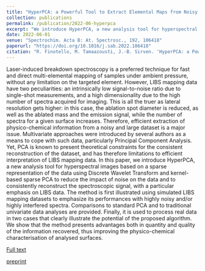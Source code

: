 ```yaml
---
title: "HyperPCA: a Powerful Tool to Extract Elemental Maps from Noisy Data Obtained in LIBS Mapping of Materials"
collection: publications
permalink: /publication/2022-06-hyperpca
excerpt: "We introduce HyperPCA, a new analysis tool for hyperspectral images to consistently reconstruct the spectroscopic signal, with a particular emphasis on LIBS data."
date: 2022-06-01
venue: "Spectrochim. Acta B: At. Spectrosc., 192, 106418"
paperurl: "https://doi.org/10.1016/j.sab.2022.106418"
citation: "R. Finotello, M. Tamaazousti, J.-B. Sirven. 'HyperPCA: a Powerful Tool to Extract Elemental Maps from Noisy Data Obtained in LIBS Mapping of Materials'. Spectrochim. Acta B: At. Spectrosc., 192 (2022), 106418."
---
```

Laser-induced breakdown spectroscopy is a preferred technique for fast and direct multi-elemental mapping of samples under ambient pressure, without any limitation on the targeted element. However, LIBS mapping data have two peculiarities: an intrinsically low signal-to-noise ratio due to single-shot measurements, and a high dimensionality due to the high number of spectra acquired for imaging. This is all the truer as lateral resolution gets higher: in this case, the ablation spot diameter is reduced, as well as the ablated mass and the emission signal, while the number of spectra for a given surface increases. Therefore, efficient extraction of physico-chemical information from a noisy and large dataset is a major issue. Multivariate approaches were introduced by several authors as a means to cope with such data, particularly Principal Component Analysis. Yet, PCA is known to present theoretical constraints for the consistent reconstruction of the dataset, and has therefore limitations to efficient interpretation of LIBS mapping data. In this paper, we introduce HyperPCA, a new analysis tool for hyperspectral images based on a sparse representation of the data using Discrete Wavelet Transform and kernel-based sparse PCA to reduce the impact of noise on the data and to consistently reconstruct the spectroscopic signal, with a particular emphasis on LIBS data. The method is first illustrated using simulated LIBS mapping datasets to emphasize its performances with highly noisy and/or highly interfered spectra. Comparisons to standard PCA and to traditional univariate data analyses are provided. Finally, it is used to process real data in two cases that clearly illustrate the potential of the proposed algorithm. We show that the method presents advantages both in quantity and quality of the information recovered, thus improving the physico-chemical characterisation of analysed surfaces.

[Full text](https://doi.org/10.1016/j.sab.2022.106418)

[preprint](https://arxiv.org/abs/2111.15187)
